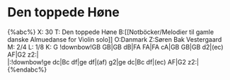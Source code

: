 # Den toppede Høne

{%abc%}
X: 30
T: Den toppede Høne
B:[[Notböcker/Melodier til gamle danske Almuedanse for Violin solo]]
O:Danmark
Z:Søren Bak Vestergaard
M: 2/4
L: 1/8
K: G
!downbow!GB GB|GB dB|FA FA|FA cA|GB GB|GB d2|(ec) AF|G2 z2:|\
|:!downbow!ge dc|Bc df|ge df|(af) g2|ge dc|Bc df|(ec) AF|G2 z2:|
{%endabc%}
